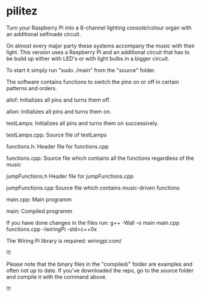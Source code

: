 # pilitez
Turn your Raspberry Pi into a 8-channel lighting console/colour organ with an additional selfmade circuit.

On almost every major party these systems accompany the music with their light. This version uses a Raspberry Pi and an additional circuit that has to be build up either with LED's or with light bulbs in a bigger circuit.

To start it simply run "sudo ./main" from the "source" folder.
  
The software contains functions to switch the pins on or off in certain patterns and orders.

allof:
  Initializes all pins and turns them off.
  
allon:
  Initializes all pins and turns them on.
  
testLamps:
  Initializes all pins and turns them on successively.
  
testLamps.cpp:
  Source file of testLamps
  
functions.h:
  Header file for functions.cpp
  
functions.cpp:
  Source file which contains all the functions regardless of the music
  
jumpFunctions.h
  Header file for jumpFunctions.cpp

jumpFunctions.cpp
  Source file which contains music-driven functions

main.cpp:
  Main programm
  
main:
  Compiled programm
  

If you have done changes in the files run:
  g++ -Wall -o main main.cpp functions.cpp -lwiringPi -std=c++0x
  
The Wiring Pi library is required: wiringpi.com/

!!!

Please note that the binary files in the "compiled/" folder are examples and often not up to date.
If you've downloaded the repo, go to the source folder and compile it with the command above.

!!!
